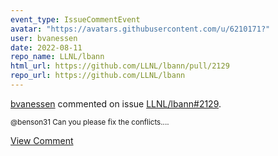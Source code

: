 ```yaml
---
event_type: IssueCommentEvent
avatar: "https://avatars.githubusercontent.com/u/6210171?"
user: bvanessen
date: 2022-08-11
repo_name: LLNL/lbann
html_url: https://github.com/LLNL/lbann/pull/2129
repo_url: https://github.com/LLNL/lbann
---
```


<a href='https://github.com/bvanessen' target='_blank'>bvanessen</a> commented on issue <a href='https://github.com/LLNL/lbann/pull/2129' target='_blank'>LLNL/lbann#2129</a>.

<small>@benson31 Can you please fix the conflicts....</small>

<a href='https://github.com/LLNL/lbann/pull/2129' target='_blank'>View Comment</a>